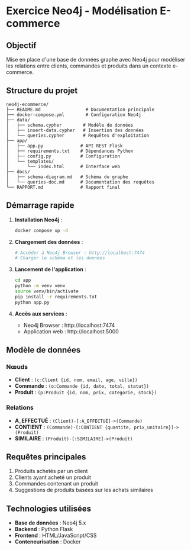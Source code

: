 # Exercice Neo4j - Modélisation E-commerce

## Objectif
Mise en place d'une base de données graphe avec Neo4j pour modéliser les relations entre clients, commandes et produits dans un contexte e-commerce.

## Structure du projet

```
neo4j-ecommerce/
├── README.md                 # Documentation principale
├── docker-compose.yml        # Configuration Neo4j
├── data/
│   ├── schema.cypher        # Modèle de données
│   ├── insert-data.cypher   # Insertion des données
│   └── queries.cypher       # Requêtes d'exploitation
├── app/
│   ├── app.py              # API REST Flask
│   ├── requirements.txt    # Dépendances Python
│   ├── config.py           # Configuration
│   └── templates/
│       └── index.html      # Interface web
├── docs/
│   ├── schema-diagram.md   # Schéma du graphe
│   └── queries-doc.md      # Documentation des requêtes
└── RAPPORT.md              # Rapport final
```

## Démarrage rapide

1. **Installation Neo4j** :
   ```bash
   docker compose up -d
   ```

2. **Chargement des données** :
   ```bash
   # Accéder à Neo4j Browser : http://localhost:7474
   # Charger le schéma et les données
   ```

3. **Lancement de l'application** :
   ```bash
   cd app
   python -m venv venv
   source venv/bin/activate
   pip install -r requirements.txt
   python app.py
   ```

4. **Accès aux services** :
   - Neo4j Browser : http://localhost:7474
   - Application web : http://localhost:5000

## Modèle de données

### Nœuds
- **Client** : `(c:Client {id, nom, email, age, ville})`
- **Commande** : `(o:Commande {id, date, total, statut})`
- **Produit** : `(p:Produit {id, nom, prix, categorie, stock})`

### Relations
- **A_EFFECTUÉ** : `(Client)-[:A_EFFECTUÉ]->(Commande)`
- **CONTIENT** : `(Commande)-[:CONTIENT {quantite, prix_unitaire}]->(Produit)`
- **SIMILAIRE** : `(Produit)-[:SIMILAIRE]->(Produit)`

## Requêtes principales

1. Produits achetés par un client
2. Clients ayant acheté un produit
3. Commandes contenant un produit
4. Suggestions de produits basées sur les achats similaires

## Technologies utilisées

- **Base de données** : Neo4j 5.x
- **Backend** : Python Flask
- **Frontend** : HTML/JavaScript/CSS
- **Conteneurisation** : Docker
